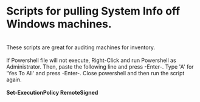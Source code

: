 # Scripts for pulling System Info off Windows machines.
</br>
These scripts are great for auditing machines for inventory.
</br>
</br>
If Powershell file will not execute, Right-Click and run Powershell as Administrator. Then, paste the following line and press -Enter-. Type 'A' for 'Yes To All' and press -Enter-. Close powershell and then run the script again.
</br>
</br>
<b>Set-ExecutionPolicy RemoteSigned</b>
